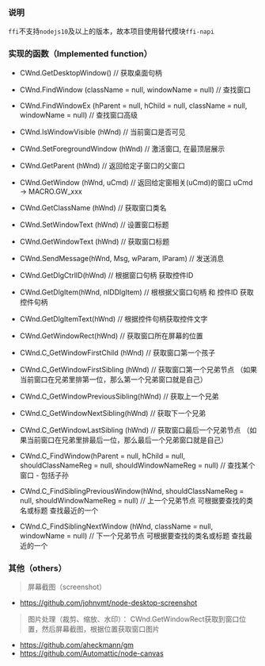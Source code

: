 ### 说明
`ffi`不支持`nodejs10`及以上的版本，故本项目使用替代模块`ffi-napi`

### 实现的函数（Implemented function）
* CWnd.GetDesktopWindow() // 获取桌面句柄
* CWnd.FindWindow (className = null, windowName = null) // 查找窗口
* CWnd.FindWindowEx (hParent = null, hChild = null, className = null, windowName = null) // 查找窗口高级
* CWnd.IsWindowVisible (hWnd) // 当前窗口是否可见
* CWnd.SetForegroundWindow (hWnd) // 激活窗口, 在最顶层展示
* CWnd.GetParent (hWnd) // 返回给定子窗口的父窗口
* CWnd.GetWindow (hWnd, uCmd) // 返回给定窗相关(uCmd)的窗口 uCmd -> MACRO.GW_xxx
* CWnd.GetClassName (hWnd) // 获取窗口类名
* CWnd.SetWindowText (hWnd) // 设置窗口标题
* CWnd.GetWindowText (hWnd) // 获取窗口标题
* CWnd.SendMessage(hWnd, Msg, wParam, lParam) // 发送消息
* CWnd.GetDlgCtrlID(hWnd) // 根据窗口句柄 获取控件ID
* CWnd.GetDlgItem(hWnd, nIDDlgItem) // 根根据父窗口句柄 和 控件ID 获取控件句柄
* CWnd.GetDlgItemText(hWnd) // 根据控件句柄获取控件文字
* CWnd.GetWindowRect(hWnd) // 获取窗口所在屏幕的位置

* CWnd.C_GetWindowFirstChild (hWnd) // 获取窗口第一个孩子
* CWnd.C_GetWindowFirstSibling (hWnd) // 获取窗口第一个兄弟节点 （如果当前窗口在兄弟里排第一位，那么第一个兄弟窗口就是自己）
* CWnd.C_GetWindowPreviousSibling(hWnd) // 获取上一个兄弟
* CWnd.C_GetWindowNextSibling(hWnd) // 获取下一个兄弟
* CWnd.C_GetWindowLastSibling (hWnd) // 获取窗口最后一个兄弟节点 （如果当前窗口在兄弟里排最后一位，那么最后一个兄弟窗口就是自己）
* CWnd.C_FindWindow(hParent = null, hChild = null, shouldClassNameReg = null, shouldWindowNameReg = null) // 查找某个窗口 - 包括子孙
* CWnd.C_FindSiblingPreviousWindow(hWnd, shouldClassNameReg = null, shouldWindowNameReg = null) // 上一个兄弟节点  可根据要查找的类名或标题 查找最近的一个
* CWnd.C_FindSiblingNextWindow (hWnd, className = null, windowName = null) // 下一个兄弟节点  可根据要查找的类名或标题 查找最近的一个

### 其他（others）

> 屏幕截图（screenshot）
* https://github.com/johnvmt/node-desktop-screenshot

> 图片处理（裁剪、缩放、水印）： CWnd.GetWindowRect获取到窗口位置，然后屏幕截图，根据位置获取窗口图片
* https://github.com/aheckmann/gm
* https://github.com/Automattic/node-canvas
